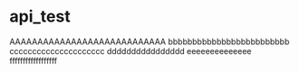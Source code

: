 # api_test

AAAAAAAAAAAAAAAAAAAAAAAAAAAA
bbbbbbbbbbbbbbbbbbbbbbbbb
ccccccccccccccccccccc
dddddddddddddddd
eeeeeeeeeeeeee
ffffffffffffffffff
